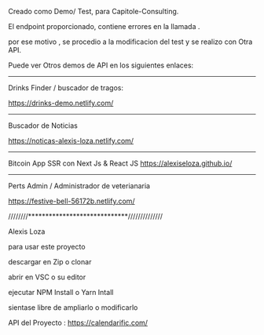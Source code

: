 Creado como Demo/ Test, para Capitole-Consulting.

 El endpoint proporcionado, contiene errores en la llamada .

por ese motivo , se procedio a la modificacion del test y se realizo con Otra API.



Puede ver Otros demos de API en los siguientes enlaces:

----------------------------------------------------
Drinks Finder / buscador de tragos:

https://drinks-demo.netlify.com/

--------------------------------------------------------
Buscador de Noticias 

https://noticas-alexis-loza.netlify.com/

----------------------------------------------------

Bitcoin App SSR con Next Js & React JS
https://alexiseloza.github.io/

------------------------------------------------------

Perts Admin / Administrador de veterianaria

https://festive-bell-56172b.netlify.com/

////////*****************************//////////////



Alexis Loza
 

 para usar este proyecto

 descargar en Zip o clonar

 abrir en VSC o su editor

 ejecutar NPM Install  o Yarn Intall

 sientase libre de ampliarlo o modificarlo


 API del Proyecto : https://calendarific.com/

 












